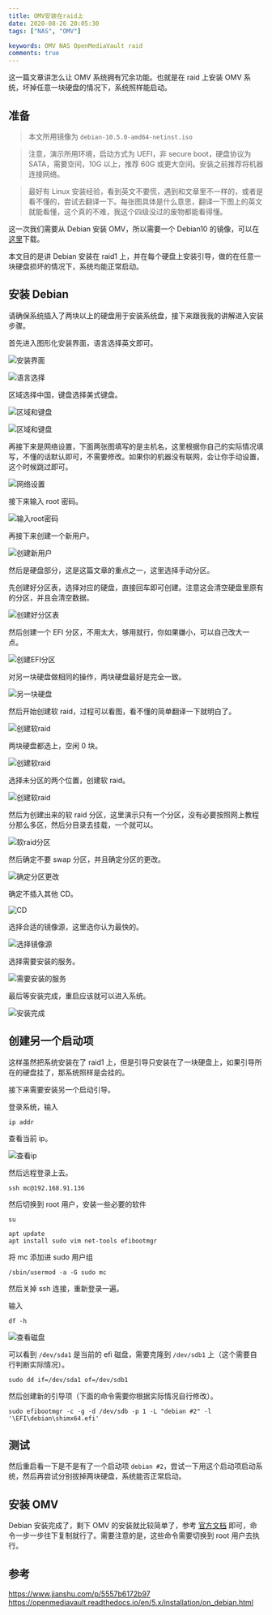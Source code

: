 ```yaml
---
title: OMV安装在raid上
date: 2020-08-26 20:05:30
tags: ["NAS", "OMV"]

keywords: OMV NAS OpenMediaVault raid
comments: true
---
```


这一篇文章讲怎么让 OMV 系统拥有冗余功能。也就是在 raid 上安装 OMV 系统，坏掉任意一块硬盘的情况下，系统照样能启动。

<!-- more -->

## 准备

> 本文所用镜像为 `debian-10.5.0-amd64-netinst.iso`

> 注意，演示所用环境，启动方式为 UEFI，非 secure boot，硬盘协议为 SATA，需要空间，10G 以上，推荐 60G 或更大空间。安装之前推荐将机器连接网络。

> 最好有 Linux 安装经验，看到英文不要慌，遇到和文章里不一样的，或者是看不懂的，尝试去翻译一下。每张图具体是什么意思，翻译一下图上的英文就能看懂，这个真的不难，我这个四级没过的废物都能看得懂。

这一次我们需要从 Debian 安装 OMV，所以需要一个 Debian10 的镜像，可以在[这里](https://mirrors.huaweicloud.com/debian-cd/)下载。

本文目的是讲 Debian 安装在 raid1 上，并在每个硬盘上安装引导，做的在任意一块硬盘损坏的情况下，系统均能正常启动。

## 安装 Debian

请确保系统插入了两块以上的硬盘用于安装系统盘，接下来跟我我的讲解进入安装步骤。

首先进入图形化安装界面，语言选择英文即可。

![安装界面](/assets/img/2020/08/OMV-2020-08-26-16-34-19.png)

![语言选择](/assets/img/2020/08/OMV-2020-08-26-16-34-31.png)

区域选择中国，键盘选择美式键盘。

![区域和键盘](/assets/img/2020/08/OMV-2020-08-26-16-34-37.png)

![区域和键盘](/assets/img/2020/08/OMV-2020-08-26-16-35-01.png)

再接下来是网络设置，下面两张图填写的是主机名，这里根据你自己的实际情况填写，不懂的话默认即可，不需要修改。如果你的机器没有联网，会让你手动设置，这个时候跳过即可。

![网络设置](/assets/img/2020/08/OMV-2020-08-26-16-38-37.png)

接下来输入 root 密码。

![输入root密码](/assets/img/2020/08/OMV-2020-08-26-16-39-09.png)

再接下来创建一个新用户。

![创建新用户](/assets/img/2020/08/OMV-2020-08-26-16-39-14.png)

然后是硬盘部分，这是这篇文章的重点之一，这里选择手动分区。

先创建好分区表，选择对应的硬盘，直接回车即可创建。注意这会清空硬盘里原有的分区，并且会清空数据。

![创建好分区表](/assets/img/2020/08/OMV-2020-08-26-16-40-41.png)

然后创建一个 EFI 分区，不用太大，够用就行，你如果嫌小，可以自己改大一点。

![创建EFI分区](/assets/img/2020/08/OMV-2020-08-26-16-40-47.png)

对另一块硬盘做相同的操作，两块硬盘最好是完全一致。

![另一块硬盘](/assets/img/2020/08/OMV-2020-08-26-16-41-54.png)

然后开始创建软 raid，过程可以看图，看不懂的简单翻译一下就明白了。

![创建软raid](/assets/img/2020/08/OMV-2020-08-26-16-42-00.png)

两块硬盘都选上，空闲 0 块。

![创建软raid](/assets/img/2020/08/OMV-2020-08-26-16-42-23.png)

选择未分区的两个位置，创建软 raid。

![创建软raid](/assets/img/2020/08/OMV-2020-08-26-16-42-42.png)

然后为创建出来的软 raid 分区，这里演示只有一个分区，没有必要按照网上教程分那么多区，然后分目录去挂载，一个就可以。

![软raid分区](/assets/img/2020/08/OMV-2020-08-26-16-43-21.png)

然后确定不要 swap 分区，并且确定分区的更改。

![确定分区更改](/assets/img/2020/08/OMV-2020-08-26-16-43-59.png)

确定不插入其他 CD。

![CD](/assets/img/2020/08/OMV-2020-08-26-16-48-04.png)

选择合适的镜像源，这里选你认为最快的。

![选择镜像源](/assets/img/2020/08/OMV-2020-08-26-16-48-15.png)

选择需要安装的服务。

![需要安装的服务](/assets/img/2020/08/OMV-2020-08-26-16-48-53.png)

最后等安装完成，重启应该就可以进入系统。

![安装完成](/assets/img/2020/08/OMV-2020-08-26-16-51-30.png)

## 创建另一个启动项

这样虽然把系统安装在了 raid1 上，但是引导只安装在了一块硬盘上，如果引导所在的硬盘挂了，那系统照样是会挂的。

接下来需要安装另一个启动引导。

登录系统，输入

```
ip addr
```

查看当前 ip。

![查看ip](/assets/img/2020/08/OMV-2020-08-26-17-27-02.png)

然后远程登录上去。

```
ssh mc@192.168.91.136
```

然后切换到 root 用户，安装一些必要的软件

```
su

apt update
apt install sudo vim net-tools efibootmgr
```

将 mc 添加进 sudo 用户组

```
/sbin/usermod -a -G sudo mc
```

然后关掉 ssh 连接，重新登录一遍。

输入

```
df -h
```

![查看磁盘](/assets/img/2020/08/200826_173142_WindowsTerminal_iMc2.png)

可以看到 `/dev/sda1` 是当前的 efi 磁盘，需要克隆到 `/dev/sdb1` 上（这个需要自行判断实际情况）。

```
sudo dd if=/dev/sda1 of=/dev/sdb1
```

然后创建新的引导项（下面的命令需要你根据实际情况自行修改）。

```
sudo efibootmgr -c -g -d /dev/sdb -p 1 -L "debian #2" -l '\EFI\debian\shimx64.efi'
```

## 测试

然后重启看一下是不是有了一个启动项 `debian #2`，尝试一下用这个启动项启动系统，然后再尝试分别拔掉两块硬盘，系统能否正常启动。

## 安装 OMV

Debian 安装完成了，剩下 OMV 的安装就比较简单了，参考 [官方文档](https://openmediavault.readthedocs.io/en/5.x/installation/on_debian.html) 即可，命令一步一步往下复制就行了。需要注意的是，这些命令需要切换到 root 用户去执行。

## 参考

https://www.jianshu.com/p/5557b6172b97  
https://openmediavault.readthedocs.io/en/5.x/installation/on_debian.html
